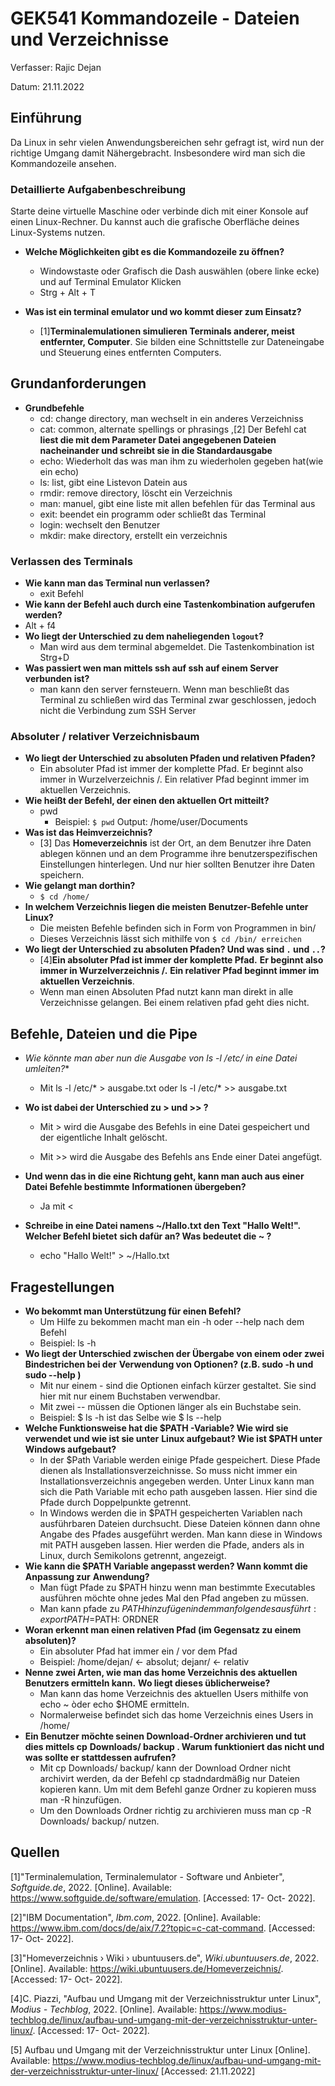 # GEK541 Kommandozeile - Dateien und Verzeichnisse

Verfasser: Rajic Dejan

Datum: 21.11.2022

## Einführung 

Da Linux in sehr vielen Anwendungsbereichen sehr gefragt ist,  wird nun der richtige Umgang damit Nähergebracht. Insbesondere wird man sich die Kommandozeile ansehen.

### Detaillierte Aufgabenbeschreibung

Starte deine virtuelle Maschine oder verbinde dich mit einer Konsole auf einen Linux-Rechner. Du kannst auch die grafische Oberfläche deines  Linux-Systems nutzen. 

* **Welche Möglichkeiten gibt es die Kommandozeile zu  öffnen?** 
  
  * Windowstaste oder Grafisch die Dash auswählen (obere linke ecke) und auf Terminal Emulator Klicken
  * Strg + Alt + T
  
* **Was ist ein terminal emulator und wo kommt dieser zum Einsatz?**
  
  * [1]**Terminalemulationen simulieren Terminals anderer, meist entfernter, Computer**. Sie bilden eine Schnittstelle zur Dateneingabe und Steuerung eines entfernten Computers.
  
  

## Grundanforderungen

* **Grundbefehle**
  * cd: change directory, man wechselt in ein anderes Verzeichniss
  * cat: common, alternate spellings or phrasings ,[2] Der Befehl cat **liest die mit dem Parameter Datei angegebenen Dateien nacheinander und schreibt sie in die Standardausgabe**
  * echo: Wiederholt das was man ihm zu wiederholen gegeben hat(wie ein echo)
  * ls: list, gibt eine Listevon Datein aus 
  * rmdir: remove directory, löscht ein Verzeichnis
  * man: manuel, gibt eine liste mit allen befehlen für das Terminal aus
  * exit: beendet ein programm oder schließt das Terminal
  * login: wechselt den Benutzer
  * mkdir: make directory, erstellt ein verzeichnis

### Verlassen des Terminals

* **Wie kann man das Terminal nun verlassen?**
  * exit Befehl
*  **Wie kann der Befehl auch durch eine Tastenkombination aufgerufen werden?**
  * Alt + f4
* **Wo liegt der Unterschied zu dem naheliegenden `logout`?** 
  * Man wird aus dem terminal abgemeldet. Die Tastenkombination ist Strg+D
* **Was passiert wen man mittels ssh auf ssh auf einem Server verbunden ist?**
  * man kann den server fernsteuern. Wenn man beschließt das Terminal zu schließen wird das Terminal zwar geschlossen, jedoch nicht die Verbindung zum  SSH Server

### Absoluter / relativer Verzeichnisbaum

* **Wo liegt der Unterschied zu absoluten Pfaden und relativen Pfaden?**
  * Ein absoluter Pfad ist immer der komplette Pfad. Er beginnt also immer in Wurzelverzeichnis /. Ein relativer Pfad beginnt immer im aktuellen Verzeichnis.
* **Wie heißt der Befehl, der einen den aktuellen Ort mitteilt?**
  * pwd
    * Beispiel: ``$ pwd``
      Output: /home/user/Documents
* **Was ist das Heimverzeichnis?** 
  * [3] Das **Homeverzeichnis** ist der Ort, an dem Benutzer ihre Daten ablegen können und an dem  Programme ihre benutzerspezifischen Einstellungen hinterlegen. Und nur hier  sollten Benutzer ihre Daten speichern.
* **Wie gelangt man dorthin?**
  * ``$ cd /home/``
* **In welchem Verzeichnis liegen die meisten Benutzer-Befehle unter Linux?**
  * Die meisten Befehle befinden sich in Form von Programmen in bin/
  * Dieses Verzeichnis lässt sich mithilfe von ``$ cd /bin/ erreichen``
* **Wo liegt der Unterschied zu absoluten Pfaden? Und was sind `.` und `..`?**
  * [4]**Ein absoluter Pfad ist immer der komplette Pfad.** **Er beginnt also immer in Wurzelverzeichnis /.** **Ein relativer Pfad beginnt immer im aktuellen Verzeichnis**.
  * Wenn man einen Absoluten Pfad nutzt kann man direkt in alle Verzeichnisse gelangen. Bei einem relativen pfad geht dies nicht.



## Befehle, Dateien und die Pipe

* **Wie könnte man aber nun die Ausgabe von ls -l /etc/* in eine Datei umleiten?**

  * Mit ls -l /etc/* > ausgabe.txt oder ls -l /etc/* >> ausgabe.txt

    

* **Wo ist dabei der Unterschied zu > und >> ?**

  * Mit > wird die Ausgabe des Befehls in eine Datei gespeichert und der eigentliche Inhalt gelöscht.

  * Mit >> wird die Ausgabe des Befehls ans Ende einer Datei angefügt.

    

* **Und wenn das in die eine Richtung geht, kann man auch aus einer Datei Befehle bestimmte**
  **Informationen übergeben?**

  * Ja mit <

* **Schreibe in eine Datei namens ~/Hallo.txt den Text "Hallo Welt!". Welcher Befehl bietet**
  **sich dafür an? Was bedeutet die ~ ?**

  * echo "Hallo Welt!" > ~/Hallo.txt

## Fragestellungen

* **Wo bekommt man Unterstützung für einen Befehl?**
  * Um Hilfe zu bekommen macht man ein -h oder --help nach dem Befehl
  * Beispiel: ls -h
* **Wo liegt der Unterschied zwischen der Übergabe von einem oder zwei Bindestrichen bei der**
  **Verwendung von Optionen? (z.B. sudo -h und sudo --help )**
  * Mit nur einem - sind die Optionen einfach kürzer gestaltet. Sie sind hier mit nur einem
    Buchstaben verwendbar.
  * Mit zwei -- müssen die Optionen länger als ein Buchstabe sein.
  * Beispiel: $ ls -h ist das Selbe wie $ ls --help
* **Welche Funktionsweise hat die $PATH -Variable? Wie wird sie verwendet und wie ist sie unter**
  **Linux aufgebaut? Wie ist $PATH unter Windows aufgebaut?**
  * In der $Path Variable werden einige Pfade gespeichert. Diese Pfade dienen als
    Installationsverzeichnisse. So muss nicht immer ein Installationsverzeichnis angegeben
    werden. Unter Linux kann man sich die Path Variable mit echo path ausgeben lassen.
    Hier sind die Pfade durch Doppelpunkte getrennt.
  * In Windows werden die in $PATH gespeicherten Variablen nach ausführbaren Dateien
    durchsucht. Diese Dateien können dann ohne Angabe des Pfades ausgeführt werden.
    Man kann diese in Windows mit PATH ausgeben lassen. Hier werden die Pfade, anders
    als in Linux, durch Semikolons getrennt, angezeigt.
* **Wie kann die $PATH Variable angepasst werden? Wann kommt die Anpassung zur**
  **Anwendung?**
  * Man fügt Pfade zu $PATH hinzu wenn man bestimmte Executables ausführen möchte
    ohne jedes Mal den Pfad angeben zu müssen.
  * Man kann pfade zu $PATH hinzufügen indem man folgendes ausführt: export
    PATH=$PATH: ORDNER
* **Woran erkennt man einen relativen Pfad (im Gegensatz zu einem absoluten)?**
  * Ein absoluter Pfad hat immer ein / vor dem Pfad
  * Beispiel: /home/dejan/ <- absolut; dejanr/ <- relativ
* **Nenne zwei Arten, wie man das home Verzeichnis des aktuellen Benutzers ermitteln kann.**
  **Wo liegt dieses üblicherweise?**
  * Man kann das home Verzeichnis des aktuellen Users mithilfe von echo ~ òder echo
    $HOME ermitteln.
  * Normalerweise befindet sich das home Verzeichnis eines Users in /home/
* **Ein Benutzer möchte seinen Download-Ordner archivieren und tut dies mittels cp**
  **Downloads/ backup . Warum funktioniert das nicht und was sollte er stattdessen aufrufen?**
  * Mit cp Downloads/ backup/ kann der Download Ordner nicht archivirt werden, da der
    Befehl cp stadndardmäßig nur Dateien kopieren kann. Um mit dem Befehl ganze
    Ordner zu kopieren muss man -R hinzufügen.
  * Um den Downloads Ordner richtig zu archivieren muss man cp -R Downloads/
    backup/ nutzen.

## Quellen

[1]"Terminalemulation, Terminalemulator - Software und Anbieter", *Softguide.de*, 2022. [Online]. Available: https://www.softguide.de/software/emulation. [Accessed: 17- Oct- 2022].

[2]"IBM Documentation", *Ibm.com*, 2022. [Online]. Available: https://www.ibm.com/docs/de/aix/7.2?topic=c-cat-command. [Accessed: 17- Oct- 2022].

[3]"Homeverzeichnis › Wiki › ubuntuusers.de", *Wiki.ubuntuusers.de*, 2022. [Online]. Available: https://wiki.ubuntuusers.de/Homeverzeichnis/. [Accessed: 17- Oct- 2022].

[4]C.  Piazzi, "Aufbau und Umgang mit der Verzeichnisstruktur unter Linux", *Modius - Techblog*, 2022. [Online]. Available:  https://www.modius-techblog.de/linux/aufbau-und-umgang-mit-der-verzeichnisstruktur-unter-linux/. [Accessed: 17- Oct- 2022].

[5] Aufbau und Umgang mit der Verzeichnisstruktur unter Linux [Online]. Available: https://www.modius-techblog.de/linux/aufbau-und-umgang-mit-der-verzeichnisstruktur-unter-linux/ [Accessed: 21.11.2022] 
